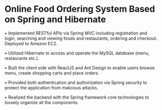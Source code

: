 # Online Food Ordering System Based on Spring and Hibernate

•	Implemented RESTful APIs via Spring MVC including registration and login, searching and viewing foods and restaurants, ordering and checkout. Deployed to Amazon EC2.

•	Utilized Hibernate to access and operate the MySQL database (menu, restaurants etc.).

•	Built the client side with ReactJS and Ant Design to enable users browse menu, create shopping carts and place orders.

•	Provided both authentication and authorization via Spring security to protect the application from malicious attacks.

•	Realized the backend with the Spring framework core technologies to loosely organize all the components.
